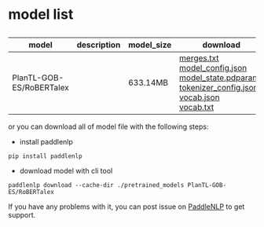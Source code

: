 #  model list

##  

| model  | description | model_size  | download         |
| --- | --- | --- | --- |
|PlanTL-GOB-ES/RoBERTalex|  | 633.14MB | [merges.txt](https://bj.bcebos.com/paddlenlp/models/community/PlanTL-GOB-ES/RoBERTalex/merges.txt)<br>[model_config.json](https://bj.bcebos.com/paddlenlp/models/community/PlanTL-GOB-ES/RoBERTalex/model_config.json)<br>[model_state.pdparams](https://bj.bcebos.com/paddlenlp/models/community/PlanTL-GOB-ES/RoBERTalex/model_state.pdparams)<br>[tokenizer_config.json](https://bj.bcebos.com/paddlenlp/models/community/PlanTL-GOB-ES/RoBERTalex/tokenizer_config.json)<br>[vocab.json](https://bj.bcebos.com/paddlenlp/models/community/PlanTL-GOB-ES/RoBERTalex/vocab.json)<br>[vocab.txt](https://bj.bcebos.com/paddlenlp/models/community/PlanTL-GOB-ES/RoBERTalex/vocab.txt) |

or you can download all of model file with the following steps:

* install paddlenlp

```shell
pip install paddlenlp
```

* download model with cli tool

```shell
paddlenlp download --cache-dir ./pretrained_models PlanTL-GOB-ES/RoBERTalex
```

If you have any problems with it, you can post issue on [PaddleNLP](https://github.com/PaddlePaddle/PaddleNLP) to get support.
